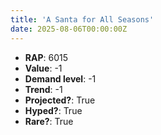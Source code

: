 ```yaml
---
title: 'A Santa for All Seasons'
date: 2025-08-06T00:00:00Z
---
```

- **RAP**: 6015
- **Value**: -1
- **Demand level**: -1
- **Trend**: -1
- **Projected?**: True
- **Hyped?**: True
- **Rare?**: True

